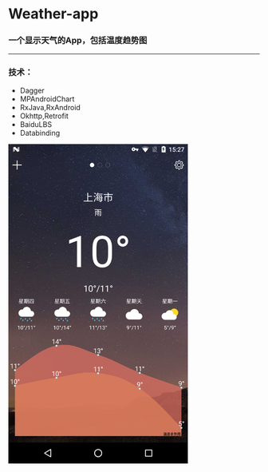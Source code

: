# Weather-app

###  一个显示天气的App，包括温度趋势图
------------------------------------
### 技术：
* Dagger
* MPAndroidChart
* RxJava,RxAndroid
* Okhttp,Retrofit
* BaiduLBS
* Databinding

<img src="https://github.com/genylife/Weather-app/blob/master/screenshot.png" width = "360" height = "640" alt="screenshot" align=center />
